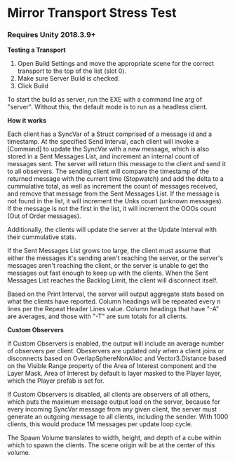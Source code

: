 # Mirror Transport Stress Test

### Requires Unity 2018.3.9+ ###

**Testing a Transport**

1. Open Build Settings and move the appropriate scene for the correct transport to the top of the list (slot 0).
2. Make sure Server Build is checked.
3. Click Build

To start the build as server, run the EXE with a command line arg of "server".  Without this, the default mode is to run as a headless client.

**How it works**

Each client has a SyncVar of a Struct comprised of a message id and a timestamp.  At the specified Send Interval, each client will invoke a [Command] to update the SyncVar with a new message, which is also stored in a Sent Messages List, and increment an internal count of messages sent.  The server will return this message to the client and send it to all observers.  The sending client will compare the timestamp of the returned message with the current time (Stopwatch) and add the delta to a cummulative total, as well as increment the count of messages received, and remove that message from the Sent Messages List.  If the message is not found in the list, it will increment the Unks count (unknown messages).  If the message is not the first in the list, it will increment the OOOs count (Out of Order messages).

Additionally, the clients will update the server at the Update Interval with their cummulative stats.

If the Sent Messages List grows too large, the client must assume that either the messages it's sending aren't reaching the server, or the server's messages aren't reaching the client, or the server is unable to get the messages out fast enough to keep up with the clients.  When the Sent Messages List reaches the Backlog Limit, the client will disconnect itself.

Based on the Print Interval, the server will output aggregate stats based on what the clients have reported.  Column headings will be repeated every n lines per the Repeat Header Lines value.  Column headings that have "-A" are averages, and those with "-T" are sum totals for all clients.

**Custom Observers**

If Custom Observers is enabled, the output will include an average number of observers per client.  Obeservers are updated only when a client joins or disconnects based on OverlapSphereNonAlloc and Vector3.Distance based on the Visible Range property of the Area of Interest component and the Layer Mask.  Area of Interest by default is layer masked to the Player layer, which the Player prefab is set for.

If Custom Observers is disabled, all clients are observers of all others, which puts the maximum message output load on the server, because for every incoming SyncVar message from any given client, the server must generate an outgoing message to all clients, including the sender.  With 1000 clients, this would produce 1M messages per update loop cycle.

The Spawn Volume translates to width, height, and depth of a cube within which to spawn the clients.  The scene origin will be at the center of this volume.
